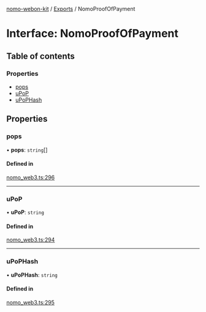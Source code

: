 [nomo-webon-kit](../README.md) / [Exports](../modules.md) / NomoProofOfPayment

# Interface: NomoProofOfPayment

## Table of contents

### Properties

- [pops](NomoProofOfPayment.md#pops)
- [uPoP](NomoProofOfPayment.md#upop)
- [uPoPHash](NomoProofOfPayment.md#upophash)

## Properties

### pops

• **pops**: `string`[]

#### Defined in

[nomo_web3.ts:296](https://github.com/nomo-app/nomo-webon-kit/blob/b5c48b8/nomo-webon-kit/src/nomo_web3.ts#L296)

___

### uPoP

• **uPoP**: `string`

#### Defined in

[nomo_web3.ts:294](https://github.com/nomo-app/nomo-webon-kit/blob/b5c48b8/nomo-webon-kit/src/nomo_web3.ts#L294)

___

### uPoPHash

• **uPoPHash**: `string`

#### Defined in

[nomo_web3.ts:295](https://github.com/nomo-app/nomo-webon-kit/blob/b5c48b8/nomo-webon-kit/src/nomo_web3.ts#L295)
